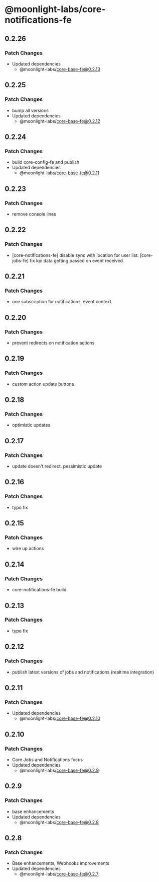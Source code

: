 # @moonlight-labs/core-notifications-fe

## 0.2.26

### Patch Changes

- Updated dependencies
  - @moonlight-labs/core-base-fe@0.2.13

## 0.2.25

### Patch Changes

- bump all versions
- Updated dependencies
  - @moonlight-labs/core-base-fe@0.2.12

## 0.2.24

### Patch Changes

- build core-config-fe and publish
- Updated dependencies
  - @moonlight-labs/core-base-fe@0.2.11

## 0.2.23

### Patch Changes

- remove console lines

## 0.2.22

### Patch Changes

- [core-notifications-fe] disable sync with location for user list. [core-jobs-fe] fix kpi data getting passed on event received.

## 0.2.21

### Patch Changes

- one subscription for notifications. event context.

## 0.2.20

### Patch Changes

- prevent redirects on notification actions

## 0.2.19

### Patch Changes

- custom action update buttons

## 0.2.18

### Patch Changes

- optimistic updates

## 0.2.17

### Patch Changes

- update doesn't redirect. pessimistic update

## 0.2.16

### Patch Changes

- typo fix

## 0.2.15

### Patch Changes

- wire up actions

## 0.2.14

### Patch Changes

- core-notifications-fe build

## 0.2.13

### Patch Changes

- typo fix

## 0.2.12

### Patch Changes

- publish latest versions of jobs and notifications (realtime integration)

## 0.2.11

### Patch Changes

- Updated dependencies
  - @moonlight-labs/core-base-fe@0.2.10

## 0.2.10

### Patch Changes

- Core Jobs and Notifications focus
- Updated dependencies
  - @moonlight-labs/core-base-fe@0.2.9

## 0.2.9

### Patch Changes

- base enhancements
- Updated dependencies
  - @moonlight-labs/core-base-fe@0.2.8

## 0.2.8

### Patch Changes

- Base enhancements, Webhooks improvements
- Updated dependencies
  - @moonlight-labs/core-base-fe@0.2.7
